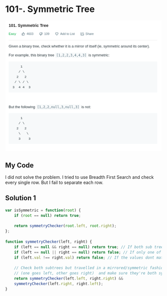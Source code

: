 # 101-. Symmetric Tree

![](.gitbook/assets/image%20%2823%29.png)

## My Code

I did not solve the problem. I tried to use Breadth First Search and check every single row. But I fail to separate each row.

## Solution 1

```javascript
var isSymmetric = function(root) {
    if (root == null) return true;
    
    return symmetryChecker(root.left, root.right);
};

function symmetryChecker(left, right) {
    if (left == null && right == null) return true; // If both sub trees are empty
    if (left == null || right == null) return false; // If only one of the sub trees are empty
    if (left.val !== right.val) return false; // If the values dont match up
    
	// Check both subtrees but travelled in a mirrored/symmetric fashion
	// (one goes left, other goes right)  and make sure they're both symmetric
    return symmetryChecker(left.left, right.right) &&
    symmetryChecker(left.right, right.left);
}
```

